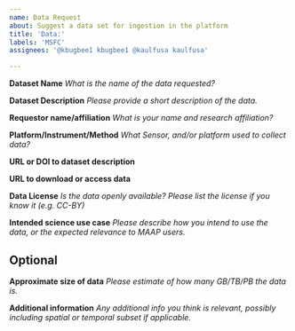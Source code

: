 ```yaml
---
name: Data Request
about: Suggest a data set for ingestion in the platform
title: 'Data:'
labels: 'MSFC'
assignees: '@kbugbee1 kbugbee1 @kaulfusa kaulfusa'

---
```


**Dataset Name**
*What is the name of the data requested?*

**Dataset Description**
*Please provide a short description of the data.*

**Requestor name/affiliation**
*What is your name and research affiliation?*

**Platform/Instrument/Method**
*What Sensor, and/or platform used to collect data?*

**URL or DOI to dataset description**

**URL to download or access data**

**Data License**
*Is the data openly available? Please list the license if you know it (e.g. CC-BY)*

**Intended science use case**
*Please describe how you intend to use the data, or the expected relevance to MAAP users.*

## Optional

**Approximate size of data**
*Please estimate of how many GB/TB/PB the data is.*

**Additional information**
*Any additional info you think is relevant, possibly including spatial or temporal subset if applicable.*
